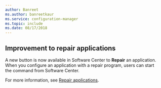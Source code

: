 ```yaml
---
author: Banreet
ms.author: banreetkaur
ms.service: configuration-manager
ms.topic: include
ms.date: 08/17/2018
---
```


## <a name="bkmk_repair"></a> Improvement to repair applications
<!--1357866-->

A new button is now available in Software Center to **Repair** an application. When you configure an application with a repair program, users can start the command from Software Center. 

For more information, see [Repair applications](../capabilities-in-technical-preview-1807.md#bkmk_app-repair).


